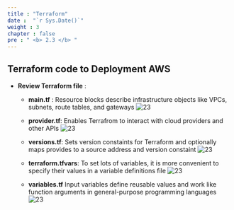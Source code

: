 ```yaml
---
title : "Terraform"
date :  "`r Sys.Date()`" 
weight : 3
chapter : false
pre : " <b> 2.3 </b> "
---
```


## Terraform code to Deployment AWS

- **Review Terraform file** :
    - **main.tf** :
         Resource blocks describe infrastructure objects like VPCs, subnets, route tables, and gateways
   ![23](/ws-0001/images/2-prepair/2.3-terraform/5-main.png)

    - **provider.tf**:
        Enables Terrafrom to interact with cloud providers and other APIs
    ![23](/ws-0001/images/2-prepair/2.3-terraform/2-provider.png)

    - **versions.tf**:
        Sets version constaints for Terraform and optionally maps provides to a source address and version constaint
    ![23](/ws-0001/images/2-prepair/2.3-terraform/1-versions.png)

    - **terraform.tfvars**:
        To set lots of variables, it is more convenient to specify their values in a variable definitions file
    ![23](/ws-0001/images/2-prepair/2.3-terraform/4-tfvars.png)

    - **variables.tf**
        Input variables define reusable values and work like function arguments in general-purpose programming languages
    ![23](/ws-0001/images/2-prepair/2.3-terraform/3-variables.png)


